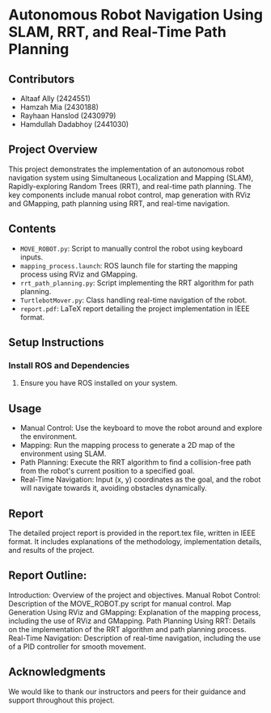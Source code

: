 # Autonomous Robot Navigation Using SLAM, RRT, and Real-Time Path Planning

## Contributors
- Altaaf Ally (2424551)
- Hamzah Mia (2430188)
- Rayhaan Hanslod (2430979)
- Hamdullah Dadabhoy (2441030)

## Project Overview
This project demonstrates the implementation of an autonomous robot navigation system using Simultaneous Localization and Mapping (SLAM), Rapidly-exploring Random Trees (RRT), and real-time path planning. The key components include manual robot control, map generation with RViz and GMapping, path planning using RRT, and real-time navigation.

## Contents
- `MOVE_ROBOT.py`: Script to manually control the robot using keyboard inputs.
- `mapping_process.launch`: ROS launch file for starting the mapping process using RViz and GMapping.
- `rrt_path_planning.py`: Script implementing the RRT algorithm for path planning.
- `TurtlebotMover.py`: Class handling real-time navigation of the robot.
- `report.pdf`: LaTeX report detailing the project implementation in IEEE format.

## Setup Instructions
### Install ROS and Dependencies
1. Ensure you have ROS installed on your system.

## Usage
- Manual Control: Use the keyboard to move the robot around and explore the environment.
- Mapping: Run the mapping process to generate a 2D map of the environment using SLAM.
- Path Planning: Execute the RRT algorithm to find a collision-free path from the robot's current position to a specified goal.
- Real-Time Navigation: Input (x, y) coordinates as the goal, and the robot will navigate towards it, avoiding obstacles dynamically.

## Report
The detailed project report is provided in the report.tex file, written in IEEE format. It includes explanations of the methodology, implementation details, and results of the project.

## Report Outline:
Introduction: Overview of the project and objectives.
Manual Robot Control: Description of the MOVE_ROBOT.py script for manual control.
Map Generation Using RViz and GMapping: Explanation of the mapping process, including the use of RViz and GMapping.
Path Planning Using RRT: Details on the implementation of the RRT algorithm and path planning process.
Real-Time Navigation: Description of real-time navigation, including the use of a PID controller for smooth movement.

## Acknowledgments
We would like to thank our instructors and peers for their guidance and support throughout this project.
